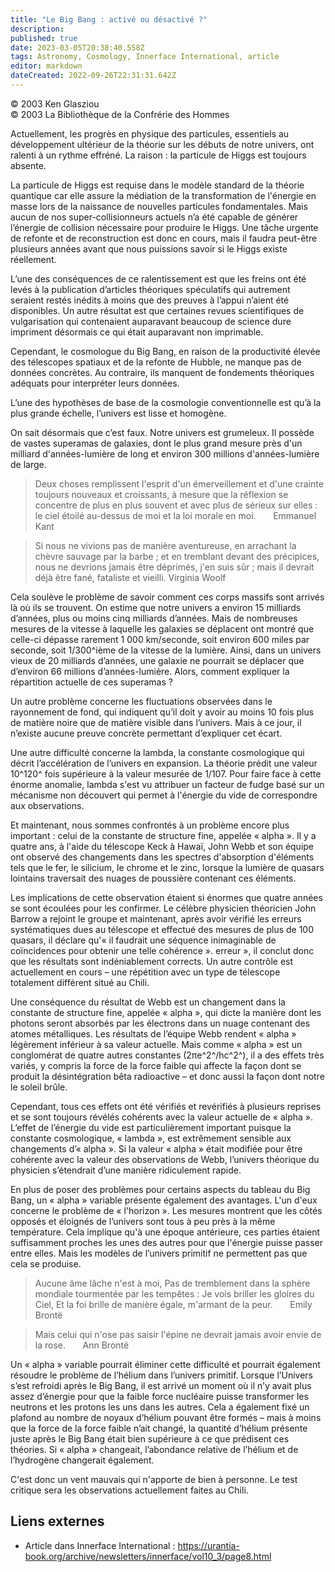 ```yaml
---
title: "Le Big Bang : activé ou désactivé ?"
description: 
published: true
date: 2023-03-05T20:38:40.558Z
tags: Astronomy, Cosmology, Innerface International, article
editor: markdown
dateCreated: 2022-09-26T22:31:31.642Z
---
```


<p class="v-card v-sheet theme--light gray lighten-3 px-2">© 2003 Ken Glasziou<br>© 2003 La Bibliothèque de la Confrérie des Hommes</p>


Actuellement, les progrès en physique des particules, essentiels au développement ultérieur de la théorie sur les débuts de notre univers, ont ralenti à un rythme effréné. La raison : la particule de Higgs est toujours absente.

La particule de Higgs est requise dans le modèle standard de la théorie quantique car elle assure la médiation de la transformation de l'énergie en masse lors de la naissance de nouvelles particules fondamentales. Mais aucun de nos super-collisionneurs actuels n’a été capable de générer l’énergie de collision nécessaire pour produire le Higgs. Une tâche urgente de refonte et de reconstruction est donc en cours, mais il faudra peut-être plusieurs années avant que nous puissions savoir si le Higgs existe réellement.

L’une des conséquences de ce ralentissement est que les freins ont été levés à la publication d’articles théoriques spéculatifs qui autrement seraient restés inédits à moins que des preuves à l’appui n’aient été disponibles. Un autre résultat est que certaines revues scientifiques de vulgarisation qui contenaient auparavant beaucoup de science dure impriment désormais ce qui était auparavant non imprimable.

Cependant, le cosmologue du Big Bang, en raison de la productivité élevée des télescopes spatiaux et de la refonte de Hubble, ne manque pas de données concrètes. Au contraire, ils manquent de fondements théoriques adéquats pour interpréter leurs données.

L’une des hypothèses de base de la cosmologie conventionnelle est qu’à la plus grande échelle, l’univers est lisse et homogène.

On sait désormais que c’est faux. Notre univers est grumeleux. Il possède de vastes superamas de galaxies, dont le plus grand mesure près d'un milliard d'années-lumière de long et environ 300 millions d'années-lumière de large.

> Deux choses remplissent l'esprit d'un émerveillement et d'une crainte toujours nouveaux et croissants, à mesure que la réflexion se concentre de plus en plus souvent et avec plus de sérieux sur elles : le ciel étoilé au-dessus de moi et la loi morale en moi.
> &nbsp; &nbsp; &nbsp; Emmanuel Kant

> Si nous ne vivions pas de manière aventureuse, en arrachant la chèvre sauvage par la barbe ; et en tremblant devant des précipices, nous ne devrions jamais être déprimés, j'en suis sûr ; mais il devrait déjà être fané, fataliste et vieilli. Virginia Woolf

Cela soulève le problème de savoir comment ces corps massifs sont arrivés là où ils se trouvent. On estime que notre univers a environ 15 milliards d’années, plus ou moins cinq milliards d’années. Mais de nombreuses mesures de la vitesse à laquelle les galaxies se déplacent ont montré que celle-ci dépasse rarement 1 000 km/seconde, soit environ 600 miles par seconde, soit 1/300^ième de la vitesse de la lumière. Ainsi, dans un univers vieux de 20 milliards d’années, une galaxie ne pourrait se déplacer que d’environ 66 millions d’années-lumière. Alors, comment expliquer la répartition actuelle de ces superamas ?

Un autre problème concerne les fluctuations observées dans le rayonnement de fond, qui indiquent qu’il doit y avoir au moins 10 fois plus de matière noire que de matière visible dans l’univers. Mais à ce jour, il n’existe aucune preuve concrète permettant d’expliquer cet écart.

Une autre difficulté concerne la lambda, la constante cosmologique qui décrit l’accélération de l’univers en expansion. La théorie prédit une valeur 10^120^ fois supérieure à la valeur mesurée de 1/107. Pour faire face à cette énorme anomalie, lambda s'est vu attribuer un facteur de fudge basé sur un mécanisme non découvert qui permet à l'énergie du vide de correspondre aux observations.

Et maintenant, nous sommes confrontés à un problème encore plus important : celui de la constante de structure fine, appelée « alpha ». Il y a quatre ans, à l'aide du télescope Keck à Hawaï, John Webb et son équipe ont observé des changements dans les spectres d'absorption d'éléments tels que le fer, le silicium, le chrome et le zinc, lorsque la lumière de quasars lointains traversait des nuages de poussière contenant ces éléments.

Les implications de cette observation étaient si énormes que quatre années se sont écoulées pour les confirmer. Le célèbre physicien théoricien John Barrow a rejoint le groupe et maintenant, après avoir vérifié les erreurs systématiques dues au télescope et effectué des mesures de plus de 100 quasars, il déclare qu'« il faudrait une séquence inimaginable de coïncidences pour obtenir une telle cohérence ». erreur », il conclut donc que les résultats sont indéniablement corrects. Un autre contrôle est actuellement en cours – une répétition avec un type de télescope totalement différent situé au Chili.

Une conséquence du résultat de Webb est un changement dans la constante de structure fine, appelée « alpha », qui dicte la manière dont les photons seront absorbés par les électrons dans un nuage contenant des atomes métalliques. Les résultats de l’équipe Webb rendent « alpha » légèrement inférieur à sa valeur actuelle. Mais comme « alpha » est un conglomérat de quatre autres constantes (2πe^2^/hc^2^), il a des effets très variés, y compris la force de la force faible qui affecte la façon dont se produit la désintégration bêta radioactive – et donc aussi la façon dont notre le soleil brûle.

Cependant, tous ces effets ont été vérifiés et revérifiés à plusieurs reprises et se sont toujours révélés cohérents avec la valeur actuelle de « alpha ». L’effet de l’énergie du vide est particulièrement important puisque la constante cosmologique, « lambda », est extrêmement sensible aux changements d’« alpha ». Si la valeur « alpha » était modifiée pour être cohérente avec la valeur des observations de Webb, l’univers théorique du physicien s’étendrait d’une manière ridiculement rapide.

En plus de poser des problèmes pour certains aspects du tableau du Big Bang, un « alpha » variable présente également des avantages. L'un d'eux concerne le problème de « l'horizon ». Les mesures montrent que les côtés opposés et éloignés de l’univers sont tous à peu près à la même température. Cela implique qu'à une époque antérieure, ces parties étaient suffisamment proches les unes des autres pour que l'énergie puisse passer entre elles. Mais les modèles de l’univers primitif ne permettent pas que cela se produise.

> Aucune âme lâche n'est à moi,
> Pas de tremblement dans la sphère mondiale tourmentée par les tempêtes :
> Je vois briller les gloires du Ciel,
> Et la foi brille de manière égale, m'armant de la peur.
> &nbsp; &nbsp; &nbsp; Emily Brontë

> Mais celui qui n'ose pas saisir l'épine ne devrait jamais avoir envie de la rose.
> &nbsp; &nbsp; &nbsp; Ann Brontë

Un « alpha » variable pourrait éliminer cette difficulté et pourrait également résoudre le problème de l’hélium dans l’univers primitif. Lorsque l’Univers s’est refroidi après le Big Bang, il est arrivé un moment où il n’y avait plus assez d’énergie pour que la faible force nucléaire puisse transformer les neutrons et les protons les uns dans les autres. Cela a également fixé un plafond au nombre de noyaux d’hélium pouvant être formés – mais à moins que la force de la force faible n’ait changé, la quantité d’hélium présente juste après le Big Bang était bien supérieure à ce que prédisent ces théories. Si « alpha » changeait, l’abondance relative de l’hélium et de l’hydrogène changerait également.

C'est donc un vent mauvais qui n'apporte de bien à personne. Le test critique sera les observations actuellement faites au Chili.

## Liens externes

- Article dans Innerface International : https://urantia-book.org/archive/newsletters/innerface/vol10_3/page8.html



